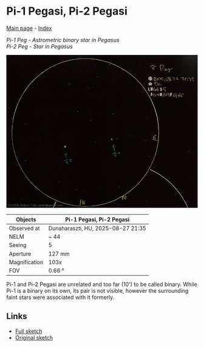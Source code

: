# Pi-1 Pegasi, Pi-2 Pegasi

[Main page](../index.md) - [Index](../pages/obj_index.md)

_Pi-1 Peg_ - _Astrometric binary star in Pegasus_  
_Pi-2 Peg_ - _Star in Pegasus_  

![Pi-1 Pegasi, Pi-2 Pegasi](../img/pi-1-peg-pi-2-peg-20250828.jpg)

Objects | Pi-1 Pegasi, Pi-2 Pegasi
-|-
Observed at | Dunaharaszti, HU, 2025-08-27 21:35
NELM | ~ 44
Seeing | 5
Aperture | 127 mm
Magnification | 103x
FOV | 0.66 °

Pi-1 and Pi-2 Pegasi are unrelated and too far (10') to
be called binary. While Pi-1 is a binary on its own,
its pair is not visible, however the surrounding faint stars
were associated with it formerly.

## Links

- [Full sketch](../img/pi-1-peg-pi-2-peg-15-aql-20250828.jpg)
- [Original sketch](../scan/20250828010814_001.jpg)
